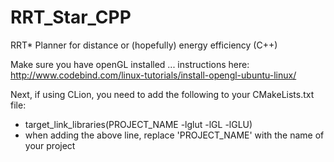 # RRT_Star_CPP
RRT* Planner for distance or (hopefully) energy efficiency (C++)

Make sure you have openGL installed ... instructions here: http://www.codebind.com/linux-tutorials/install-opengl-ubuntu-linux/

Next, if using CLion, you need to add the following to your CMakeLists.txt file:
- target_link_libraries(PROJECT_NAME -lglut -lGL -lGLU)
- when adding the above line, replace 'PROJECT_NAME' with the name of your project

